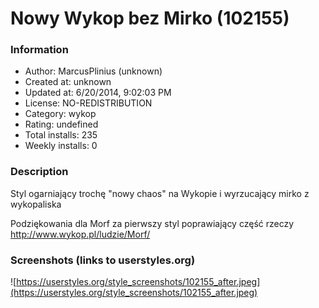 # Nowy Wykop bez Mirko (102155)

### Information
- Author: MarcusPlinius (unknown)
- Created at: unknown
- Updated at: 6/20/2014, 9:02:03 PM
- License: NO-REDISTRIBUTION
- Category: wykop
- Rating: undefined
- Total installs: 235
- Weekly installs: 0


### Description
Styl ogarniający trochę "nowy chaos" na Wykopie i wyrzucający mirko z wykopaliska

Podziękowania dla Morf za pierwszy styl poprawiający część rzeczy
http://www.wykop.pl/ludzie/Morf/


### Screenshots (links to userstyles.org)
![https://userstyles.org/style_screenshots/102155_after.jpeg](https://userstyles.org/style_screenshots/102155_after.jpeg)



